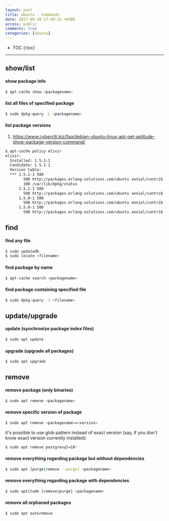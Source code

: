 ```yaml
---
layout: post
title: Ubuntu - Commands
date: 2017-09-10 17:49:12 +0300
access: public
comments: true
categories: [ubuntu]
---
```


<!-- more -->

* TOC
{:toc}
<hr>

show/list
---------

#### show package info

```sh
$ apt-cache show <packagename>
```

#### list all files of specified package

```sh
$ sudo dpkg-query -L <packagename>
```

#### list package versions

1. <https://www.cyberciti.biz/faq/debian-ubuntu-linux-apt-get-aptitude-show-package-version-command/>

```sh
$ apt-cache policy elixir
elixir:
  Installed: 1.5.1-1
  Candidate: 1.5.1-1
  Version table:
  *** 1.5.1-1 500
        500 http://packages.erlang-solutions.com/ubuntu xenial/contrib amd64 Packages
        100 /var/lib/dpkg/status
      1.5.1-1 500
        500 http://packages.erlang-solutions.com/ubuntu xenial/contrib i386 Packages
      1.5.0-1 500
        500 http://packages.erlang-solutions.com/ubuntu xenial/contrib amd64 Packages
      1.5.0-1 500
        500 http://packages.erlang-solutions.com/ubuntu xenial/contrib i386 Packages
```

find
----

#### find any file

```sh
$ sudo updatedb
$ sudo locate <filename>
```

#### find package by name

```sh
$ apt-cache search <packagename>
```

#### find package containing specified file

```sh
$ sudo dpkg-query -S <filename>
```

update/upgrade
--------------

#### update (synchronize package index files)

```sh
$ sudo apt update
```

#### upgrade (upgrade all packages)

```sh
$ sudo apt upgrade
```

remove
------

#### remove package (only binaries)

```sh
$ sudo apt remove <packagename>
```

#### remove specific version of package

```sh
$ sudo apt remove <packagename>=<version>
```

it's possible to use glob pattern instead of exact version (say, if you don't
know exact version currently installed):

```sh
$ sudo apt remove postgresql=10*
```

#### remove everything regarding package but without dependencies

```sh
$ sudo apt [purge|remove --purge] <packagename>
```

#### remove everything regarding package with dependencies

```sh
$ sudo aptitude [remove|purge] <packagename>
```

#### remove all orphaned packages

```sh
$ sudo apt autoremove
```
